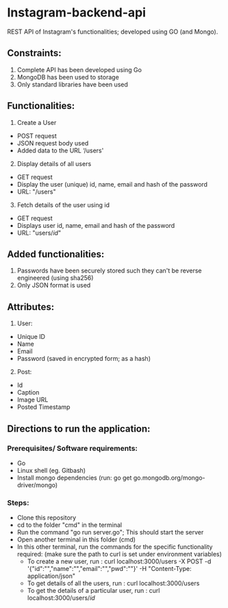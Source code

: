 # Instagram-backend-api
REST API of Instagram's functionalities; developed using GO (and Mongo).

## Constraints:

1. Complete API has been developed using Go 
2. MongoDB has been used to storage
3. Only standard libraries have been used

## Functionalities:

1. Create a User
* POST request
* JSON request body used
* Added data to the URL ‘/users'

2. Display details of all users
* GET request
* Display the user (unique) id, name, email and hash of the password
* URL: "/users"

3. Fetch details of the user using id
* GET request
* Displays user id, name, email and hash of the password
* URL: "users/_id_"

## Added functionalities:

1. Passwords have been securely stored such they can't be reverse engineered (using sha256)
2. Only JSON format is used

## Attributes:

1. User:
* Unique ID
* Name
* Email
* Password (saved in encrypted form; as a hash)

2. Post:
* Id
* Caption
* Image URL
* Posted Timestamp

## Directions to run the application:

### Prerequisites/ Software requirements:
  
* Go 
* Linux shell (eg. Gitbash)
* Install mongo dependencies (run: go get go.mongodb.org/mongo-driver/mongo)
  
### Steps:

* Clone this repository 
* cd to the folder "cmd" in the terminal
* Run the command "go run server.go"; This should start the server
* Open another terminal in this folder (cmd)
* In this other terminal, run the commands for the specific functionality required: (make sure the path to curl is set under environment variables)
  * To create a new user, run :  curl localhost:3000/users -X POST -d '{"id":"<user id>","name":"<name>","email":"<email>","pwd":"<password>"}' -H "Content-Type: application/json"
  * To get details of all the users, run : curl localhost:3000/users
  * To get the details of a particular user, run : curl localhost:3000/users/_id_


